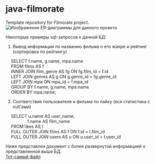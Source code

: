 # java-filmorate
Template repository for Filmorate project.
![Изображение ER-диаграммы для данного проекта](https://i.gyazo.com/6c2d0aaa042348dbddb638bd3d21299b.png)

Некоторые примеры sql-запросов к данной БД:
1) Вывод информации по названию фильма о его жанре и рейтинг (сортировка по рейтингу)

&emsp; SELECT f.name, g.name, mpa.name <br />
&emsp; FROM films AS f <br />
&emsp; INNER JOIN film_genre AS fg ON fg.film_id = f.id <br />
&emsp; LEFT JOIN genres AS g ON g.genre_id = fg.genre_id <br />
&emsp; LEFT JOIN mpa ON mpa_id = f.mpa_id <br />
&emsp; GROUP BY f.name, g.name, mpa.name <br />
&emsp; ORDER BY mpa.name; <br />

2) Соответствие пользователя и фильма по лайку (вся статистика с null'ами)

&emsp; SELECT u.name AS user_name, <br />
&emsp; &emsp; &emsp; &emsp;       f.name AS film_name <br />
&emsp; FROM likes AS l <br />
&emsp; FULL OUTER JOIN films AS f ON f.id = l.film_id <br />
&emsp; FULL OUTER JOIN users AS u ON u.user_id = l.user_id <br />

Ниже представлен документ с более развернутой информацией о представленной выше БД. <br />
[Тот-самый-файл](https://github.com/fancestyao/java-filmorate/files/11256517/CoolQBDpdfVersionFileOfDB.pdf)
